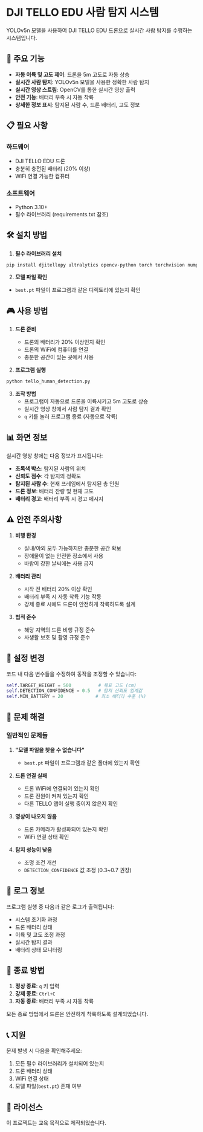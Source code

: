 # DJI TELLO EDU 사람 탐지 시스템

YOLOv5n 모델을 사용하여 DJI TELLO EDU 드론으로 실시간 사람 탐지를 수행하는 시스템입니다.

## 🚀 주요 기능

- **자동 이륙 및 고도 제어**: 드론을 5m 고도로 자동 상승
- **실시간 사람 탐지**: YOLOv5n 모델을 사용한 정확한 사람 탐지
- **실시간 영상 스트림**: OpenCV를 통한 실시간 영상 출력
- **안전 기능**: 배터리 부족 시 자동 착륙
- **상세한 정보 표시**: 탐지된 사람 수, 드론 배터리, 고도 정보

## 📋 필요 사항

### 하드웨어
- DJI TELLO EDU 드론
- 충분히 충전된 배터리 (20% 이상)
- WiFi 연결 가능한 컴퓨터

### 소프트웨어
- Python 3.10+
- 필수 라이브러리 (requirements.txt 참조)

## 🛠️ 설치 방법

1. **필수 라이브러리 설치**
```bash
pip install djitellopy ultralytics opencv-python torch torchvision numpy pillow
```

2. **모델 파일 확인**
- `best.pt` 파일이 프로그램과 같은 디렉토리에 있는지 확인

## 🎮 사용 방법

1. **드론 준비**
   - 드론의 배터리가 20% 이상인지 확인
   - 드론의 WiFi에 컴퓨터를 연결
   - 충분한 공간이 있는 곳에서 사용

2. **프로그램 실행**
```bash
python tello_human_detection.py
```

3. **조작 방법**
   - 프로그램이 자동으로 드론을 이륙시키고 5m 고도로 상승
   - 실시간 영상 창에서 사람 탐지 결과 확인
   - `q` 키를 눌러 프로그램 종료 (자동으로 착륙)

## 📊 화면 정보

실시간 영상 창에는 다음 정보가 표시됩니다:

- **초록색 박스**: 탐지된 사람의 위치
- **신뢰도 점수**: 각 탐지의 정확도
- **탐지된 사람 수**: 현재 프레임에서 탐지된 총 인원
- **드론 정보**: 배터리 잔량 및 현재 고도
- **배터리 경고**: 배터리 부족 시 경고 메시지

## ⚠️ 안전 주의사항

1. **비행 환경**
   - 실내/야외 모두 가능하지만 충분한 공간 확보
   - 장애물이 없는 안전한 장소에서 사용
   - 바람이 강한 날씨에는 사용 금지

2. **배터리 관리**
   - 시작 전 배터리 20% 이상 확인
   - 배터리 부족 시 자동 착륙 기능 작동
   - 강제 종료 시에도 드론이 안전하게 착륙하도록 설계

3. **법적 준수**
   - 해당 지역의 드론 비행 규정 준수
   - 사생활 보호 및 촬영 규정 준수

## 🔧 설정 변경

코드 내 다음 변수들을 수정하여 동작을 조정할 수 있습니다:

```python
self.TARGET_HEIGHT = 500          # 목표 고도 (cm)
self.DETECTION_CONFIDENCE = 0.5   # 탐지 신뢰도 임계값
self.MIN_BATTERY = 20            # 최소 배터리 수준 (%)
```

## 🐛 문제 해결

### 일반적인 문제들

1. **"모델 파일을 찾을 수 없습니다"**
   - `best.pt` 파일이 프로그램과 같은 폴더에 있는지 확인

2. **드론 연결 실패**
   - 드론 WiFi에 연결되어 있는지 확인
   - 드론 전원이 켜져 있는지 확인
   - 다른 TELLO 앱이 실행 중이지 않은지 확인

3. **영상이 나오지 않음**
   - 드론 카메라가 활성화되어 있는지 확인
   - WiFi 연결 상태 확인

4. **탐지 성능이 낮음**
   - 조명 조건 개선
   - `DETECTION_CONFIDENCE` 값 조정 (0.3~0.7 권장)

## 📝 로그 정보

프로그램 실행 중 다음과 같은 로그가 출력됩니다:

- 시스템 초기화 과정
- 드론 배터리 상태
- 이륙 및 고도 조정 과정
- 실시간 탐지 결과
- 배터리 상태 모니터링

## 🔄 종료 방법

1. **정상 종료**: `q` 키 입력
2. **강제 종료**: `Ctrl+C`
3. **자동 종료**: 배터리 부족 시 자동 착륙

모든 종료 방법에서 드론은 안전하게 착륙하도록 설계되었습니다.

## 📞 지원

문제 발생 시 다음을 확인해주세요:
1. 모든 필수 라이브러리가 설치되어 있는지
2. 드론 배터리 상태
3. WiFi 연결 상태
4. 모델 파일(`best.pt`) 존재 여부

## 📄 라이선스

이 프로젝트는 교육 목적으로 제작되었습니다.